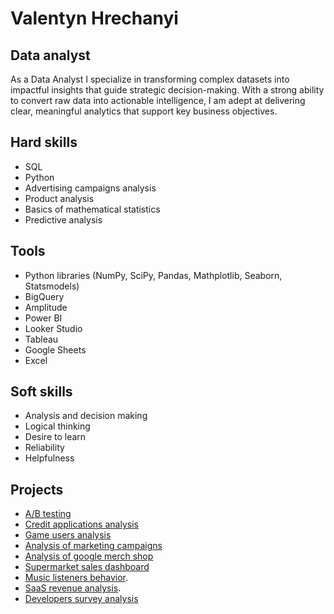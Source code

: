 # Valentyn Hrechanyi

## Data analyst
As a Data Analyst I specialize in transforming complex datasets into impactful insights that guide strategic decision-making. With a strong ability to convert raw data into actionable intelligence, I am adept at delivering clear, meaningful analytics that support key business objectives.

## Hard skills
* SQL
* Python
* Advertising campaigns analysis
* Product analysis
* Basics of mathematical statistics
* Predictive analysis

## Tools

* Python libraries (NumPy, SciPy, Pandas, Mathplotlib, Seaborn, Statsmodels)
* BigQuery
* Amplitude
* Power BI
* Looker Studio
* Tableau
* Google Sheets
* Excel
  
## Soft skills

* Analysis and decision making
* Logical thinking
* Desire to learn
* Reliability
* Helpfulness
  
## Projects

* [A/B testing](https://github.com/valenthr/ABtest_analysis)
* [Credit applications analysis](https://github.com/valenthr/credit_applications_analysis/tree/main)
* [Game users analysis](https://github.com/valenthr/gameusers/blob/main/README.md)
* [Analysis of marketing campaigns](https://github.com/valenthr/ad_campaigns)
* [Analysis of google merch shop](https://github.com/valenthr/purchase_funnel/tree/main)
* [Supermarket sales dashboard](https://github.com/valenthr/supermarket_sales_dashboard)
* [Music listeners behavior](https://github.com/valenthr/music_listeners_behavior).
* [SaaS revenue analysis](https://github.com/valenthr/SaaS_revenue_analysis/).
* [Developers survey analysis](https://github.com/valenthr/developers_survey_analysis/tree/main)
<!---
valenthr/valenthr is a ✨ special ✨ repository because its `README.md` (this file) appears on your GitHub profile.
You can click the Preview link to take a look at your changes.
--->
